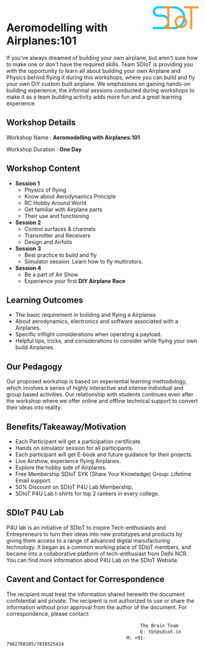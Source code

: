 <img align="right" width="120" height="60" src="https://github.com/Team-SDIoT/SDIoT_Events/blob/master/SDIoT%20New%20Logo.png"> 

# Aeromodelling with Airplanes:101
If you've always dreamed of building your own airplane, but aren't sure how to make one or don't have the required skills. Team SDIoT is providing you with the opportunity to learn all about building your own Airplane and Physics behind flying it during this workshops, where you can build and fly your own DiY custom built airplane. We emphasises on gaining hands-on building experience, the informal sessions conducted during workshops to make it as a team building activity adds more fun and a great learning experience.

## Workshop Details
Workshop Name : **Aeromodelling with Airplanes:101**

Workshop Duration : **One Day**
## Workshop Content
+ **Session 1**
  + Physics of flying
  + Know about Aerodynamics Principle
  + RC Hobby Around World
  + Get familiar with Airplane parts
  + Their use and functioning
+ **Session 2**
  + Control surfaces & channels
  + Transmitter and Receivers
  + Design and Airfoils
+ **Session 3**
  + Best practice to build and fly
  + Simulator session: Learn how to fly multirotors.
+ **Session 4**
  + Be a part of Air Show
  + Experience your first **DIY Airplane Race**
## Learning Outcomes
+ The basic requirement in building and flying a Airplanes
+ About aerodynamics, electronics and software associated with a Airplanes.
+ Specific inflight considerations when operating a payload.
+ Helpful tips, tricks, and considerations to consider while flying your own build Airplanes.
## Our Pedagogy
Our proposed workshop is based on experiential learning methodology, which involves a series of highly interactive and intense individual and group based activities. Our relationship with students continues even after the workshop where we offer online and offline technical support to convert their ideas into reality.
## Benefits/Takeaway/Motivation
+ Each Participant will get a participation certificate.
+ Hands on simulator session for all participants.
+ Each participant will get E-book and future guidance for their projects.
+ Live Airshow, experience flying Airplanes.
+ Explore the hobby side of Airplanes.
+ Free Membership SDIoT SYK (Share Your Knowledge) Group: Lifetime Email support.
+ 50% Discount on SDIoT P4U Lab Membership.
+ SDIoT P4U Lab t-shirts for top 2 rankers in every college.
## SDIoT P4U Lab
P4U lab is an initiative of SDIoT to inspire Tech-enthusiasts and Entrepreneurs to turn their ideas into new prototypes and products by giving them access to a range of advanced digital manufacturing technology. It began as a common working place of SDIoT members, and became into a collaborative platform of tech-enthusiast from Delhi NCR. You can find more information about P4U Lab on the SDIoT Website.
## Cavent and Contact for Correspondence
The recipient must treat the information shared herewith the document confidential and private. The recipient is not authorized to use or share the information without prior approval from the author of the document. For correspondence, please contact:

                                                     The Brain Team
                                                     E: tbt@sdiot.in
                                                M: +91-7982788105/7838525424

